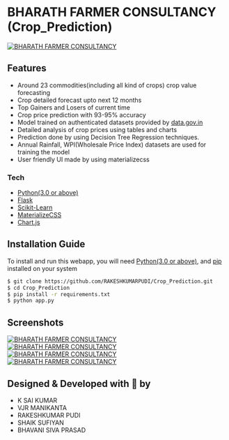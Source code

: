 # BHARATH FARMER CONSULTANCY (Crop_Prediction)
[![BHARATH FARMER CONSULTANCY](https://github.com/RAKESHKUMARPUDI/India-Farmer-Consultancy/static/kisan.jpg)](https://github.com/RAKESHKUMARPUDI/Crop_Prediction)

## Features
  - Around 23 commodities(including all kind of crops) crop value forecasting
  - Crop detailed forecast upto next 12 months
  - Top Gainers and Losers of current time
  - Crop price prediction with 93-95% accuracy
  - Model trained on authenticated datasets provided by [data.gov.in](https://data.gov.in)
  - Detailed analysis of crop prices using tables and charts
  - Prediction done by using Decision Tree Regression techniques.
  - Annual Rainfall, WPI(Wholesale Price Index) datasets are used for training the model
  - User friendly UI made by using materializecss
 
### Tech
* [Python(3.0 or above)](https://www.python.org/)
* [Flask](http://flask.pocoo.org/)
* [Scikit-Learn](https://scikit-learn.org/)
* [MaterializeCSS](https://materializecss.com/)
* [Chart.js](https://www.chartjs.org/)

## Installation Guide
To install and run this webapp, you will need [Python(3.0 or above)](https://www.python.org/), and [pip](https://pypi.org/project/pip/) installed on your system
```sh
$ git clone https://github.com/RAKESHKUMARPUDI/Crop_Prediction.git
$ cd Crop_Prediction
$ pip install -r requirements.txt
$ python app.py
```

## Screenshots
[![BHARATH FARMER CONSULTANCY](https://github.com/rahuldkjain/Crop_Prediction/blob/master/static/Screenshot%20(24).png)](https://github.com/RAKESHKUMARPUDI/Crop_Prediction)
[![BHARATH FARMER CONSULTANCY](https://github.com/rahuldkjain/Crop_Prediction/blob/master/static/Screenshot%20(25).png)](https://github.com/RAKESHKUMARPUDI/Crop_Prediction)
[![BHARATH FARMER CONSULTANCY](https://github.com/rahuldkjain/Crop_Prediction/blob/master/static/Screenshot%20(26).png)](https://github.com/RAKESHKUMARPUDI/Crop_Prediction)
[![BHARATH FARMER CONSULTANCY](https://github.com/rahuldkjain/Crop_Prediction/blob/master/static/Screenshot%20(27).png)](https://github.com/RAKESHKUMARPUDI/Crop_Prediction)

## Designed & Developed with :sparkling_heart: by
- K SAI KUMAR
- VJR MANIKANTA
- RAKESHKUMAR PUDI
- SHAIK SUFIYAN
- BHAVANI SIVA PRASAD

